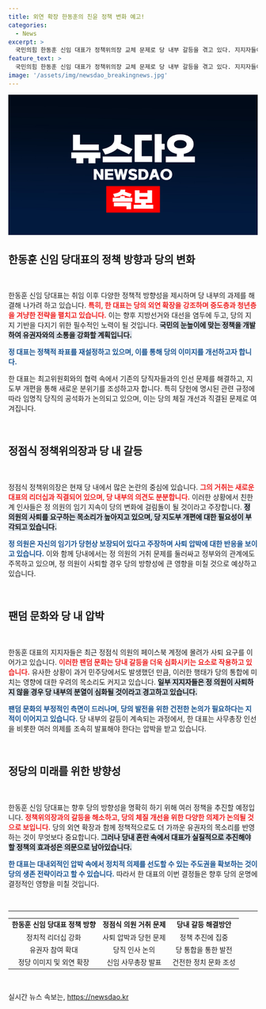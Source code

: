 ```yaml
---
title: 외연 확장 한동훈의 친윤 정책 변화 예고!
categories:
  - News
excerpt: >
  국민의힘 한동훈 신임 대표가 정책위의장 교체 문제로 당 내부 갈등을 겪고 있다. 지지자들이 정점식 의장 사퇴를 압박하며 소셜미디어에서 논란이 확산 중인 가운데, 한 대표는 외연 확장을 추진하기 위한 인선 발표를 예고했다.
feature_text: >
  국민의힘 한동훈 신임 대표가 정책위의장 교체 문제로 당 내부 갈등을 겪고 있다. 지지자들이 정점식 의장 사퇴를 압박하며 소셜미디어에서 논란이 확산 중인 가운데, 한 대표는 외연 확장을 추진하기 위한 인선 발표를 예고했다.
image: '/assets/img/newsdao_breakingnews.jpg'
---
```


<p><img src="/assets/img/newsdao_breakingnews.jpg" alt="ranknews 속보" /></p>

<h2 data-ke-size="size26">한동훈 신임 당대표의 정책 방향과 당의 변화</h2>

<p data-ke-size="size16">&nbsp;</p>

<p>한동훈 신임 당대표는 취임 이후 다양한 정책적 방향성을 제시하며 당 내부의 과제를 해결해 나가려 하고 있습니다. <b><span style="color: #ee2323;">특히, 한 대표는 당의 외연 확장을 강조하며 중도층과 청년층을 겨냥한 전략을 펼치고 있습니다.</span></b> 이는 향후 지방선거와 대선을 염두에 두고, 당의 지지 기반을 다지기 위한 필수적인 노력이 될 것입니다. <b><span style="background-color: #21538527;">국민의 눈높이에 맞는 정책을 개발하여 유권자와의 소통을 강화할 계획입니다.</span></b> </p>

<p><!-- 가독성을 높이기 위한 문장 -->
<b><span style="color: #1a5490;">정 대표는 정책적 좌표를 재설정하고 있으며, 이를 통해 당의 이미지를 개선하고자 합니다.</span></b> </p>

<p>한 대표는 최고위원회와의 협력 속에서 기존의 당직자들과의 인선 문제를 해결하고, 지도부 개편을 통해 새로운 분위기를 조성하고자 합니다. 특히 당헌에 명시된 관련 규정에 따라 임명직 당직의 공석화가 논의되고 있으며, 이는 당의 체질 개선과 직결된 문제로 여겨집니다.</p>

<p data-ke-size="size16">&nbsp;</p>

<h2 data-ke-size="size26">정점식 정책위의장과 당 내 갈등</h2>

<p data-ke-size="size16">&nbsp;</p>

<p>정점식 정책위의장은 현재 당 내에서 많은 논란의 중심에 있습니다. <b><span style="color: #ee2323;">그의 거취는 새로운 대표의 리더십과 직결되어 있으며, 당 내부의 의견도 분분합니다.</span></b> 이러한 상황에서 친한계 인사들은 정 의원의 임기 지속이 당의 변화에 걸림돌이 될 것이라고 주장합니다. <b><span style="background-color: #21538527;">정 의원의 사퇴를 요구하는 목소리가 높아지고 있으며, 당 지도부 개편에 대한 필요성이 부각되고 있습니다.</span></b> </p>

<p><b><span style="color: #1a5490;">정 의원은 자신의 임기가 당헌상 보장되어 있다고 주장하며 사퇴 압박에 대한 반응을 보이고 있습니다.</span></b> 이와 함께 당내에서는 정 의원의 거취 문제를 둘러싸고 정부와의 관계에도 주목하고 있으며, 정 의원이 사퇴할 경우 당의 방향성에 큰 영향을 미칠 것으로 예상하고 있습니다.</p>

<p data-ke-size="size16">&nbsp;</p>

<h2 data-ke-size="size26">팬덤 문화와 당 내 압박</h2>

<p data-ke-size="size16">&nbsp;</p>

<p>한동훈 대표의 지지자들은 최근 정점식 의원의 페이스북 계정에 몰려가 사퇴 요구를 이어가고 있습니다. <b><span style="color: #ee2323;">이러한 팬덤 문화는 당내 갈등을 더욱 심화시키는 요소로 작용하고 있습니다.</span></b> 유사한 상황이 과거 민주당에서도 발생했던 만큼, 이러한 행태가 당의 통합에 미치는 영향에 대한 우려의 목소리도 커지고 있습니다. <b><span style="background-color: #21538527;">일부 지지자들은 정 의원이 사퇴하지 않을 경우 당 내부의 분열이 심화될 것이라고 경고하고 있습니다.</span></b> </p>

<p><b><span style="color: #1a5490;">팬덤 문화의 부정적인 측면이 드러나며, 당의 발전을 위한 건전한 논의가 필요하다는 지적이 이어지고 있습니다.</span></b> 당 내부의 갈등이 계속되는 과정에서, 한 대표는 사무총장 인선을 비롯한 여러 의제를 조속히 발표해야 한다는 압박을 받고 있습니다.</p>

<p data-ke-size="size16">&nbsp;</p>

<h2 data-ke-size="size26">정당의 미래를 위한 방향성</h2>

<p data-ke-size="size16">&nbsp;</p>

<p>한동훈 신임 당대표는 향후 당의 방향성을 명확히 하기 위해 여러 정책을 추진할 예정입니다. <b><span style="color: #ee2323;">정책위의장과의 갈등을 해소하고, 당의 체질 개선을 위한 다양한 의제가 논의될 것으로 보입니다.</span></b> 당의 외연 확장과 함께 정책적으로도 더 가까운 유권자의 목소리를 반영하는 것이 무엇보다 중요합니다. <b><span style="background-color: #21538527;">그러나 당내 혼란 속에서 대표가 실질적으로 추진해야 할 정책의 효과성은 의문으로 남아있습니다.</span></b> </p>

<p><b><span style="color: #1a5490;">한 대표는 대내외적인 압박 속에서 정치적 의제를 선도할 수 있는 주도권을 확보하는 것이 당의 생존 전략이라고 할 수 있습니다.</span></b> 따라서 한 대표의 이번 결정들은 향후 당의 운명에 결정적인 영향을 미칠 것입니다. </p>

<p data-ke-size="size16">&nbsp;</p>

<hr>

<table style="width: 100%;">
<tr>
<td style="text-align: center; height: 17px;"><b>한동훈 신임 당대표 정책 방향</b></td>
<td style="text-align: center; height: 17px;"><b>정점식 의원 거취 문제</b></td>
<td style="text-align: center; height: 17px;"><b>당내 갈등 해결방안</b></td>
</tr>
<tr>
<td style="text-align: center; height: 17px;">정치적 리더십 강화</td>
<td style="text-align: center; height: 17px;">사퇴 압박과 당헌 문제</td>
<td style="text-align: center; height: 17px;">정책 추진에 집중</td>
</tr>
<tr>
<td style="text-align: center; height: 17px;">유권자 참여 확대</td>
<td style="text-align: center; height: 17px;">당직 인사 논의</td>
<td style="text-align: center; height: 17px;">당 통합을 통한 발전</td>
</tr>
<tr>
<td style="text-align: center; height: 17px;">정당 이미지 및 외연 확장</td>
<td style="text-align: center; height: 17px;">신임 사무총장 발표</td>
<td style="text-align: center; height: 17px;">건전한 정치 문화 조성</td>
</tr>
</table>

<p data-ke-size="size16">&nbsp;</p>
실시간 뉴스 속보는, <a href="https://newsdao.kr" rel="dofollow">https://newsdao.kr</a>


